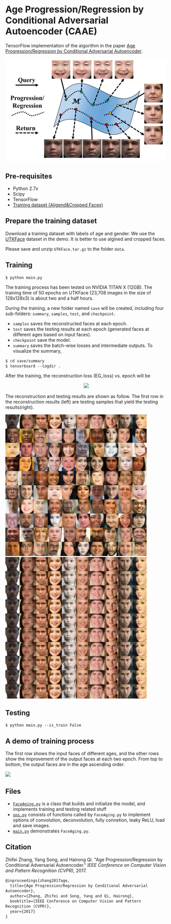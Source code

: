 # Age Progression/Regression by Conditional Adversarial Autoencoder (CAAE)

TensorFlow implementation of the algorithm in the paper [Age Progression/Regression by Conditional Adversarial Autoencoder](http://web.eecs.utk.edu/~zzhang61/docs/papers/2017_CVPR_Age.pdf).

<p align="center">
  <img src="demo/method.png" width="500">
</p>


## Pre-requisites
* Python 2.7x
* Scipy
* TensorFlow
* [Training dataset (Aligend&Cropped Faces)](https://drive.google.com/file/d/0BxYys69jI14kYVM3aVhKS1VhRUk/view?usp=sharing)

## Prepare the training dataset
Download a training dataset with labels of age and gender. We use the [UTKFace](https://susanqq.github.io/UTKFace/) dataset in the demo. It is better to use algined and cropped faces. 

Please save and unzip `UTKFace.tar.gz` to the folder `data`. 

## Training
```
$ python main.py
```

The training process has been tested on NVIDIA TITAN X (12GB). The training time of 50 epochs on UTKFace (23,708 images in the size of 128x128x3) is about two and a half hours.

During the training, a new folder named `save` will be created, including four sub-folders: `summary`, `samples`, `test`, and `checkpoint`.

* `samples` saves the reconstructed faces at each epoch.
* `test` saves the testing results at each epoch (generated faces at different ages based on input faces).
* `checkpoint` save the model.
* `summary` saves the batch-wise losses and intermediate outputs. To visualize the summary, 
```
$ cd save/summary
$ tensorboard --logdir .
```

After the training, the reconstruction loss (EG_loss) vs. epoch will be

<p align="center">
  <img src="demo/loss_epoch.png" width="500">
</p>


The reconstruction and testing results are shown as follow. The first row in the reconstruction results (left) are testing samples that yield the testing results(right).

<img src="demo/sample.png" width="440"> <img src="demo/test.png" width="440">

## Testing
```
$ python main.py --is_train False
```



## A demo of training process

The first row shows the input faces of different ages, and the other rows show the improvement of the output faces at each two epoch. From top to bottom, the output faces are in the age ascending order. 

<img src="demo/demo_train.gif">


## Files
* [`FaceAging.py`](FaceAging.py) is a class that builds and initialize the model, and implements training and testing related stuff
* [`ops.py`](ops.py) consists of functions called by `FaceAging.py` to implement options of convolution, deconvolution, fully connetion, leaky ReLU, load and save images.   
* [`main.py`](main.py) demonstrates `FaceAging.py`.
    
## Citation
Zhifei Zhang, Yang Song, and Hairong Qi. "Age Progression/Regression by Conditional Adversarial Autoencoder." *IEEE Conference on Computer Vision and Pattern Recognition (CVPR)*, 2017.
```
@inproceedings{zhang2017age,
  title={Age Progression/Regression by Conditional Adversarial Autoencoder},
  author={Zhang, Zhifei and Song, Yang and Qi, Hairong},
  booktitle={IEEE Conference on Computer Vision and Pattern Recognition (CVPR)},
  year={2017}
}
```
